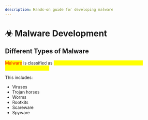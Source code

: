```yaml
---
description: Hands-on guide for developing malware
---
```


# ☣ Malware Development

## Different Types of Malware

<mark style="color:red;">Malware</mark> is classified as <mark style="color:yellow;">something that causes detriment to the user, computer, or network.</mark>

This includes:&#x20;

* Viruses
* Trojan horses
* Worms
* Rootkits
* Scareware
* Spyware
